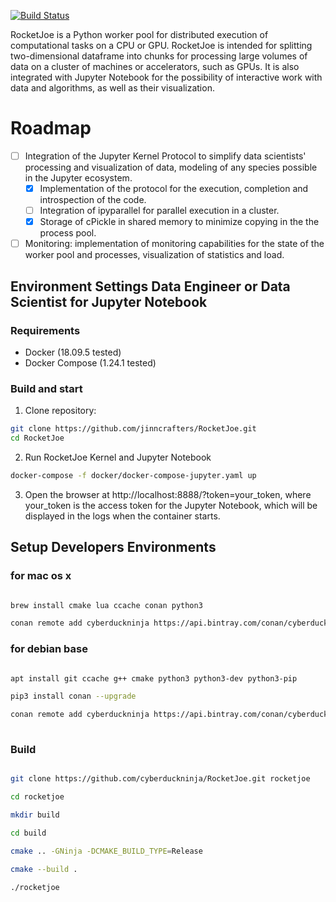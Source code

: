 [![Build Status](https://travis-ci.org/jinncrafters/RocketJoe.svg?branch=master)](https://travis-ci.org/jinncrafters/RocketJoe)

RoсketJoe is a Python worker pool for distributed execution of computational tasks on a CPU or GPU. RocketJoe is intended for splitting two-dimensional dataframe into chunks for processing large volumes of data on a cluster of machines or accelerators, such as GPUs. It is also integrated with Jupyter Notebook for the possibility of interactive work with data and algorithms, as well as their visualization.

# Roadmap
- [ ] Integration of the Jupyter Kernel Protocol to simplify data scientists' processing and visualization of data, modeling of any species possible in the Jupyter ecosystem.
   - [x] Implementation of the protocol for the execution, completion and introspection of the code.
   - [ ] Integration of ipyparallel for parallel execution in a cluster.
   - [x] Storage of cPickle in shared memory to minimize copying in the the process pool.
- [ ] Monitoring: implementation of monitoring capabilities for the state of the worker pool and processes, visualization of statistics and load.

## Environment Settings Data Engineer or Data Scientist for Jupyter Notebook 

### Requirements
* Docker (18.09.5 tested)
* Docker Compose (1.24.1 tested)

### Build and start
1. Clone repository:
```bash
git clone https://github.com/jinncrafters/RocketJoe.git
cd RocketJoe
```

2. Run RocketJoe Kernel and Jupyter Notebook
```bash
docker-compose -f docker/docker-compose-jupyter.yaml up
```

3. Open the browser at http://localhost:8888/?token=your_token, where your_token
is the access token for the Jupyter Notebook, which will be displayed in the
logs when the container starts.


## Setup Developers Environments 

### for mac os x 

```bash

brew install cmake lua ccache conan python3

conan remote add cyberduckninja https://api.bintray.com/conan/cyberduckninja/conan

```
### for debian base

```bash

apt install git ccache g++ cmake python3 python3-dev python3-pip

pip3 install conan --upgrade

conan remote add cyberduckninja https://api.bintray.com/conan/cyberduckninja/conan
 
```

### Build 

```bash

git clone https://github.com/cyberduckninja/RocketJoe.git rocketjoe

cd rocketjoe

mkdir build

cd build

cmake .. -GNinja -DCMAKE_BUILD_TYPE=Release

cmake --build .

./rocketjoe 
 
```
